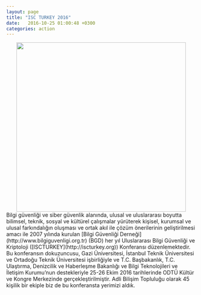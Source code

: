```yaml
---
layout: page
title: "ISC TURKEY 2016"
date:   2016-10-25 01:00:48 +0300
categories: action
---
```

<div align="center"><img src="https://fuadlibilisim.github.io/abt/assets/img/iscturkey2016.png"  width="450"></div>
Bilgi güvenliği ve siber güvenlik alanında, ulusal ve uluslararası boyutta bilimsel, teknik, sosyal ve kültürel çalışmalar yürüterek kişisel, kurumsal ve ulusal farkındalığın oluşması ve ortak akıl ile çözüm önerilerinin geliştirilmesi amacı ile 2007 yılında kurulan [Bilgi Güvenliği Derneği](http://www.bilgiguvenligi.org.tr) (BGD) her yıl Uluslararası Bilgi Güvenliği ve Kriptoloji ([ISCTURKEY](http://iscturkey.org)) Konferansı düzenlemektedir. Bu konferansın dokuzuncusu, Gazi Üniversitesi, İstanbul Teknik Üniversitesi ve Ortadoğu Teknik Üniversitesi işbirliğiyle ve T.C. Başbakanlık, T.C. Ulaştırma, Denizcilik ve Haberleşme Bakanlığı ve Bilgi Teknolojileri ve İletişim Kurumu’nun destekleriyle 25-26 Ekim 2016 tarihlerinde ODTÜ Kültür ve Kongre Merkezinde gerçekleştirilmiştir. Adli Bilişim Topluluğu olarak 45 kişilik bir ekiple biz de bu konferansta yerimizi aldık.
